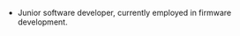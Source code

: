 - Junior software developer, currently employed in firmware development.

<!---
GammaSigma1234/GammaSigma1234 is a ✨ special ✨ repository because its `README.md` (this file) appears on your GitHub profile.
You can click the Preview link to take a look at your changes.
--->
